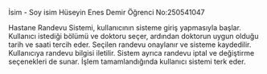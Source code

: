İsim - Soy isim Hüseyin Enes Demir
Öğrenci No:250541047



Hastane Randevu Sistemi, kullanıcının sisteme giriş yapmasıyla başlar. Kullanıcı istediği bölümü ve doktoru seçer, ardından doktorun uygun olduğu tarih ve saati tercih eder. Seçilen randevu onaylanır ve sisteme kaydedilir. Kullanıcıya randevu bilgisi iletilir. Sistem ayrıca randevu iptal ve değiştirme seçenekleri de sunar. İşlem tamamlandığında kullanıcı sistemi terk eder.

